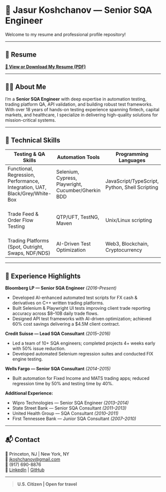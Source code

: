 # 👋 Jasur Koshchanov — Senior SQA Engineer

Welcome to my resume and professional profile repository!

---

## 📄 Resume
[**📂 View or Download My Resume (PDF)**]([https://github.com/jkoshchanov/resume/raw/main/Koshchanov_Resume.pdf](https://github.com/jkoshchanov/Resume/blob/main/Koshchanov_Resume.pdf))

---

## 🙋‍♂️ About Me
I’m a **Senior SQA Engineer** with deep expertise in automation testing, trading platform QA, API validation, and building robust test frameworks.  
With over 18 years of hands-on testing experience spanning fintech, capital markets, and healthcare, I specialize in delivering high-quality solutions for mission-critical systems.

---

## 🧠 Technical Skills
| Testing & QA Skills | Automation Tools | Programming Languages | Other Tech |
|--------------------|------------------|------------------------|------------|
| Functional, Regression, Performance, Integration, UAT, Black/Grey/White-Box | Selenium, Cypress, Playwright, Cucumber/Gherkin BDD | JavaScript/TypeScript, Python, Shell Scripting | FIX API, Git/GitHub/GitLab, CI/CD (Jenkins), HTML5, CSS3 |
| Trade Feed & Order Flow Testing | QTP/UFT, TestNG, Maven | Unix/Linux scripting | Databases (MySQL), Bloomberg NDIM/DRQS, AntHillPro |
| Trading Platforms (Spot, Outright, Swaps, NDF/NDS) | AI-Driven Test Optimization | Web3, Blockchain, Cryptocurrency | Business Analytics, Product Management |

---

## 💼 Experience Highlights
**Bloomberg LP — Senior SQA Engineer** _(2016–Present)_  
- Developed AI-enhanced automated test scripts for FX cash & derivatives on C++ written trading platforms.  
- Built Selenium & Playwright UI tests improving client trade reporting accuracy across $8–10B daily trade flows.  
- Designed API test frameworks with AI-driven optimization; achieved 60% cost savings delivering a $4.5M client contract.

**Credit Suisse — Lead SQA Consultant** _(2015–2016)_  
- Led a team of 10+ SQA engineers; completed projects 4+ weeks early with 50% issue reduction.  
- Developed automated Selenium regression suites and conducted FIX engine testing.

**Wells Fargo — Senior SQA Consultant** _(2014–2015)_  
- Built automation for Fixed Income and MATS trading apps; reduced regression time by 50% and testing time by 40%.

**Additional Experience:**  
- Wipro Technologies — Senior SQA Engineer  _(2013–2014)_ 
- State Street Bank — Senior SQA Consultant  _(2011–2013)_ 
- United Health Group — SQA Consultant  _(2010–2011)_ 
- First Tennessee Bank — Junior SQA Consultant _(2007–2010)_ 

---

## 📬 Contact
📍 Princeton, NJ | New York, NY  
📧 [jkoshchanov@gmail.com](mailto:jkoshchanov@gmail.com)  
📱 (917) 690-8876  
🔗 [LinkedIn](https://www.linkedin.com/in/koshchanov) | [GitHub](https://github.com/jkoshchanov)  

---

> **U.S. Citizen | Open for travel**
